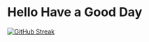 # Hello Have a Good Day

[![GitHub Streak](https://streak-stats.demolab.com?user=SaintFore&theme=dark&exclude_days=Sun&background=800000&border=982B1C&stroke=DAD4B5&ring=F2E8C6)](https://git.io/streak-stats)

<!--
**SaintFore/SaintFore** is a ✨ _special_ ✨ repository because its `README.md` (this file) appears on your GitHub profile.

Here are some ideas to get you started:

- 🔭 I’m currently working on ...
- 🌱 I’m currently learning ...
- 👯 I’m looking to collaborate on ...
- 🤔 I’m looking for help with ...
- 💬 Ask me about ...
- 📫 How to reach me: ...
- 😄 Pronouns: ...
- ⚡ Fun fact: ...
-->

